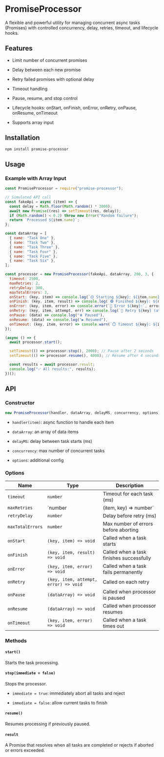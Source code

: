 # PromiseProcessor

A flexible and powerful utility for managing concurrent async tasks (Promises) with controlled concurrency, delay, retries, timeout, and lifecycle hooks.

## Features

-   Limit number of concurrent promises

-   Delay between each new promise

-   Retry failed promises with optional delay

-   Timeout handling

-   Pause, resume, and stop control

-   Lifecycle hooks: onStart, onFinish, onError, onRetry, onPause, onResume, onTimeout

-   Supports array input


## Installation

```bash
npm install promise-processor
```

## Usage

### Example with Array Input

```js
const PromiseProcessor = require("promise-processor");

// Simulated API call
const fakeApi = async (item) => {
  const delay = Math.floor(Math.random() * 3000);
  await new Promise((res) => setTimeout(res, delay));
  if (Math.random() < 0.2) throw new Error("Random failure");
  return `Processed ${item.name}`;
};

const dataArray = [
  { name: "Task One" },
  { name: "Task Two" },
  { name: "Task Three" },
  { name: "Task Four" },
  { name: "Task Five" },
  { name: "Task Six" },
];

const processor = new PromiseProcessor(fakeApi, dataArray, 200, 3, {
  timeout: 2500,
  maxRetries: 2,
  retryDelay: 300,
  maxTotalErrors: 3,
  onStart: (key, item) => console.log(`🟡 Starting ${key}: ${item.name}`),
  onFinish: (key, item, result) => console.log(`🟢 Finished ${key}: ${result}`),
  onError: (key, item, error) => console.error(`🔴 Error ${key}:`, error.message),
  onRetry: (key, item, attempt, err) => console.log(`🔁 Retry ${key} (attempt ${attempt})`),
  onPause: (data) => console.log("⏸️ Paused"),
  onResume: (data) => console.log("▶️ Resumed"),
  onTimeout: (key, item, error) => console.warn(`⏱️ Timeout ${key}: ${item.name}`)
});

(async () => {
  await processor.start();

  setTimeout(() => processor.stop(), 2000); // Pause after 2 seconds
  setTimeout(() => processor.resume(), 4000); // Resume after 4 seconds

  const results = await processor.result;
  console.log("✅ All results:", results);
})();
```

## API

### Constructor

```ts
new PromiseProcessor(handler, dataArray, delayMS, concurrency, options)
```

-   `handler(item)`: async function to handle each item

-   `dataArray`: an array of data items

-   `delayMS`: delay between task starts (ms)

-   `concurrency`: max number of concurrent tasks

-   `options`: additional config


### Options

| Name | Type | Description |
| --- | --- | --- |
| `timeout` | `number` | Timeout for each task (ms) |
| `maxRetries` | `number | (item, key) => number` | Number of retry attempts |
| `retryDelay` | `number` | Delay before retry (ms) |
| `maxTotalErrors` | `number` | Max number of errors before aborting |
| `onStart` | `(key, item) => void` | Called when a task starts |
| `onFinish` | `(key, item, result) => void` | Called when a task finishes successfully |
| `onError` | `(key, item, error) => void` | Called when a task fails permanently |
| `onRetry` | `(key, item, attempt, error) => void` | Called on each retry |
| `onPause` | `(dataArray) => void` | Called when processor is paused |
| `onResume` | `(dataArray) => void` | Called when processor resumes |
| `onTimeout` | `(key, item, error) => void` | Called when a task times out |

### Methods

#### `start()`

Starts the task processing.

#### `stop(immediate = false)`

Stops the processor.

-   `immediate = true`: immediately abort all tasks and reject

-   `immediate = false`: allow current tasks to finish


#### `resume()`

Resumes processing if previously paused.

#### `result`

A Promise that resolves when all tasks are completed or rejects if aborted or errors exceeded.